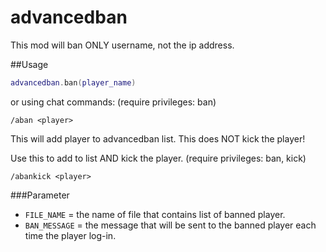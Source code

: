 advancedban
===========
This mod will ban ONLY username, not the ip address.

##Usage
```lua
advancedban.ban(player_name)
```
or using chat commands:
(require privileges: ban)
```
/aban <player>
```
This will add player to advancedban list.
This does NOT kick the player!

Use this to add to list AND kick the player.
(require privileges: ban, kick)
```
/abankick <player>
```

###Parameter
- `FILE_NAME` = the name of file that contains list of banned player.
- `BAN_MESSAGE` = the message that will be sent to the banned player each time the player log-in.
